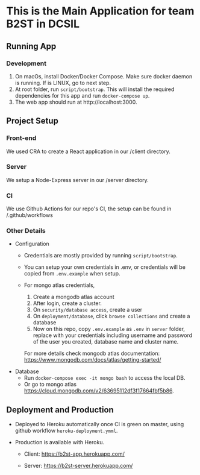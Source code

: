 # This is the Main Application for team B2ST in DCSIL

## Running App

### Development

1. On macOs, install Docker/Docker Compose. Make sure docker daemon is running. If is LINUX, go to next step.
2. At root folder, run `script/bootstrap`. This will install the required dependencies for this app and run `docker-compose up`.
3. The web app should run at http://localhost:3000.

## Project Setup

### Front-end

We used CRA to create a React application in our /client directory.

### Server

We setup a Node-Express server in our /server directory.

### CI

We use Github Actions for our repo's CI, the setup can be found in /.github/workflows

### Other Details

- Configuration
    - Credentials are mostly provided by running `script/bootstrap`.
    - You can setup your own credentials in .env, or credentials will be copied from `.env.example` when setup.
    - For mongo atlas credentials,
        1. Create a mongodb atlas account
        2. After login, create a cluster.
        3. On `security/database access`, create a user
        4. On `deployment/database`, click `browse collections` and create a database
        5. Now on this repo, copy `.env.example` as `.env` in `server` folder, replace with your credentials including username and password of the user you created, database name and cluster name.

        For more details check mongodb atlas documentation: https://www.mongodb.com/docs/atlas/getting-started/ 
- Database
    - Run `docker-compose exec -it mongo bash` to access the local DB.
    - Or go to mongo atlas https://cloud.mongodb.com/v2/63695112df3f17664fbf5b86.

## Deployment and Production

- Deployed to Heroku automatically once CI is green on master, using github workflow `heroku-deployment.ymml`.

- Production is available with Heroku.

    - Client: https://b2st-app.herokuapp.com/

    - Server: https://b2st-server.herokuapp.com/
